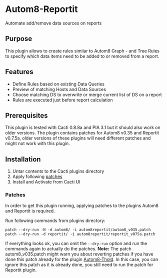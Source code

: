 # Autom8-Reportit

Automate add/remove data sources on reports

## Purpose

This plugin allows to create rules similar to Autom8 Graph - and Tree Rules to specify which data items need to be added to or removed from a report.

## Features

* Define Rules based on existing Data Queries
* Preview of matching Hosts and Data Sources
* Choose matching DS to overwrite or merge current list of DS on a report
* Rules are executed just before report calculation

## Prerequisites

This plugin is tested with Cacti 0.8.8a and PIA 3.1 but it should also work on older versions. The plugin contains patches for Autom8 v0.35 and Reportit v0.7.5a, older versions of these plugins will need different patches and might not work with this plugin.

## Installation

1. Untar contents to the Cacti plugins directory
2. Apply following [patches](#patches)
3. Install and Activate from Cacti UI

### Patches

In order to get this plugin running, applying patches to the plugins Autom8 and Reportit is required.

Run following commands from plugins directory:

```shell
patch --dry-run -N -d autom8/ -i autom8reportit/autom8_v035.patch
patch --dry-run -d reportit/ -i autom8reportit/reportit_v075a.patch
```

If everything looks ok, you can omit the `--dry-run` option and run the commands again to actually do the patches. 
**Note:** The patch autom8_v035.patch might warn you about reverting patches if you have done this patch already for the plugin [Autom8-Thold](https://github.com/Super-Visions/cacti-plugin-autom8thold/). In this case, you can ignore this patch as it is already done, you still need to run the patch for Reportit plugin.
